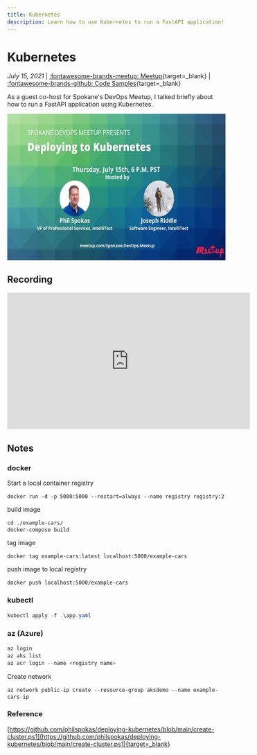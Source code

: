 ```yaml
---
title: Kubernetes
description: Learn how to use Kubernetes to run a FastAPI application!
---
```


# Kubernetes

_July 15, 2021_ | [:fontawesome-brands-meetup: Meetup](https://www.meetup.com/Spokane-DevOps-Meetup/events/278709256/){target=_blank} | [:fontawesome-brands-github: Code Samples](https://github.com/python-spokane/kubernetes-and-python){target=_blank}

As a guest co-host for Spokane's DevOps Meetup, I talked briefly about how to run a FastAPI application using Kubernetes.

<img src="/img/deploying-to-kubernetes.jpeg" width="600" height="337.5">

## Recording

<iframe width="560" height="315" src="https://www.youtube-nocookie.com/embed/todSDrCjMl0?start=3640" title="YouTube video player" frameborder="0" allow="accelerometer; autoplay; clipboard-write; encrypted-media; gyroscope; picture-in-picture" allowfullscreen></iframe>

## Notes

### docker

Start a local container registry
```
docker run -d -p 5000:5000 --restart=always --name registry registry:2
```

build image
```
cd ./example-cars/
docker-compose build
```

tag image
```
docker tag example-cars:latest localhost:5000/example-cars
```

push image to local registry
```
docker push localhost:5000/example-cars
```

### kubectl

```powershell
kubectl apply -f .\app.yaml
```

### az (Azure)

```powershell
az login
az aks list
az acr login --name <registry name>
```

Create network
```
az network public-ip create --resource-group aksdemo --name example-cars-ip
```

### Reference

[https://github.com/philspokas/deploying-kubernetes/blob/main/create-cluster.ps1](https://github.com/philspokas/deploying-kubernetes/blob/main/create-cluster.ps1){target=_blank}
